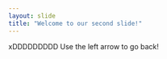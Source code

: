 ```yaml
---
layout: slide
title: "Welcome to our second slide!"
---
```

xDDDDDDDDD
Use the left arrow to go back!
